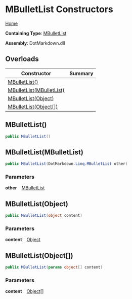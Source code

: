 # MBulletList Constructors

[Home](../../../../README.md)

**Containing Type**: [MBulletList](../README.md)

**Assembly**: DotMarkdown\.dll

## Overloads

| Constructor | Summary |
| ----------- | ------- |
| [MBulletList()](#DotMarkdown_Linq_MBulletList__ctor) | |
| [MBulletList(MBulletList)](#DotMarkdown_Linq_MBulletList__ctor_DotMarkdown_Linq_MBulletList_) | |
| [MBulletList(Object)](#DotMarkdown_Linq_MBulletList__ctor_System_Object_) | |
| [MBulletList(Object\[\])](#DotMarkdown_Linq_MBulletList__ctor_System_Object___) | |

## MBulletList\(\) <a name="DotMarkdown_Linq_MBulletList__ctor"></a>

```csharp
public MBulletList()
```

## MBulletList\(MBulletList\) <a name="DotMarkdown_Linq_MBulletList__ctor_DotMarkdown_Linq_MBulletList_"></a>

```csharp
public MBulletList(DotMarkdown.Linq.MBulletList other)
```

### Parameters

**other** &ensp; [MBulletList](../README.md)

## MBulletList\(Object\) <a name="DotMarkdown_Linq_MBulletList__ctor_System_Object_"></a>

```csharp
public MBulletList(object content)
```

### Parameters

**content** &ensp; [Object](https://docs.microsoft.com/en-us/dotnet/api/system.object)

## MBulletList\(Object\[\]\) <a name="DotMarkdown_Linq_MBulletList__ctor_System_Object___"></a>

```csharp
public MBulletList(params object[] content)
```

### Parameters

**content** &ensp; [Object](https://docs.microsoft.com/en-us/dotnet/api/system.object)\[\]